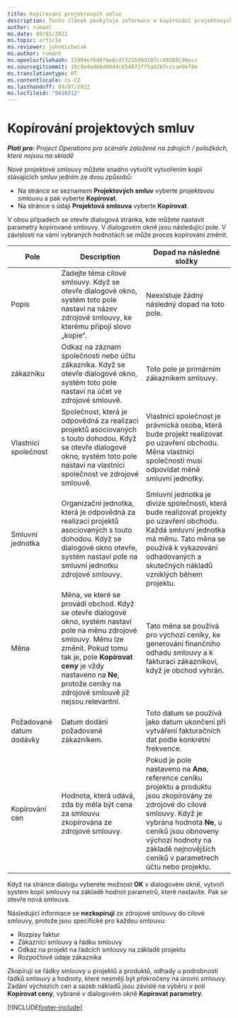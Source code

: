 ```yaml
---
title: Kopírování projektových smluv
description: Tento článek poskytuje informace o kopírování projektových smluv v Microsoft Dynamics 365 Project Operations.
author: rumant
ms.date: 09/01/2022
ms.topic: article
ms.reviewer: johnmichalak
ms.author: rumant
ms.openlocfilehash: 21994ef6d8f6e6cdf321599d107cc80368c96ecc
ms.sourcegitcommit: 16c9eded66d60d4c654872ff5a0267cccae9ef0e
ms.translationtype: HT
ms.contentlocale: cs-CZ
ms.lasthandoff: 09/07/2022
ms.locfileid: "9410312"
---
```

# <a name="copy-project-based-contracts"></a>Kopírování projektových smluv

_**Platí pro:** Project Operations pro scénáře založené na zdrojích / položkách, které nejsou na skladě_

Nové projektové smlouvy můžete snadno vytvořit vytvořením kopií stávajících smluv jedním ze dvou způsobů:

- Na stránce se seznamem **Projektových smluv** vyberte projektovou smlouvu a pak vyberte **Kopírovat**.
- Na stránce s údaji **Projektová smlouva** vyberte **Kopírovat**.

V obou případech se otevře dialogová stránka, kde můžete nastavit parametry kopírované smlouvy. V dialogovém okně jsou následující pole. V závislosti na vámi vybraných hodnotách se může proces kopírování změnit.

| Pole | Description | Dopad na následné složky |
| --- | --- | --- |
| Popis | Zadejte téma cílové smlouvy. Když se otevře dialogové okno, systém toto pole nastaví na název zdrojové smlouvy, ke kterému připojí slovo „kopie“. | Neexistuje žádný následný dopad na toto pole. |
| zákazníku | Odkaz na záznam společnosti nebo účtu zákazníka. Když se otevře dialogové okno, systém toto pole nastaví na účet ve zdrojové smlouvě. | Toto pole je primárním zákazníkem smlouvy. |
| Vlastnící společnost | Společnost, která je odpovědná za realizaci projektů asociovaných s touto dohodou. Když se otevře dialogové okno, systém toto pole nastaví na vlastnící společnost ve zdrojové smlouvě. | Vlastnící společnost je právnická osoba, která bude projekt realizovat po uzavření obchodu. Měna vlastnící společnosti musí odpovídat měně smluvní jednotky. |
| Smluvní jednotka | Organizační jednotka, která je odpovědná za realizaci projektů asociovaných s touto dohodou. Když se dialogové okno otevře, systém nastaví pole na smluvní jednotku zdrojové smlouvy. | Smluvní jednotka je divize společnosti, která bude realizovat projekty po uzavření obchodu. Každá smluvní jednotka má měnu. Tato měna se používá k vykazování odhadovaných a skutečných nákladů vzniklých během projektu. |
| Měna | Měna, ve které se provádí obchod. Když se otevře dialogové okno, systém nastaví pole na měnu zdrojové smlouvy. Měnu lze změnit. Pokud tomu tak je, pole **Kopírovat ceny** je vždy nastaveno na **Ne**, protože ceníky na zdrojové smlouvě již nejsou relevantní. | Tato měna se používá pro výchozí ceníky, ke generování finančního odhadu smlouvy a k fakturaci zákazníkovi, když je obchod vyhrán. |
| Požadované datum dodávky | Datum dodání požadované zákazníkem. | Toto datum se používá jako datum ukončení při vytváření fakturačních dat podle konkrétní frekvence. |
| Kopírování cen | Hodnota, která udává, zda by měla být cena za smlouvu zkopírována ze zdrojové smlouvy. | Pokud je pole nastaveno na **Ano**, reference ceníku projektu a produktu jsou zkopírovány ze zdrojové do cílové smlouvy. Když je vybrána hodnota **Ne**, u ceníků jsou obnoveny výchozí hodnoty na základě nejnovějších ceníků v parametrech účtu nebo projektu. |

Když na stránce dialogu vyberete možnost **OK** v dialogovém okně, vytvoří systém kopii smlouvy na základě hodnot parametrů, které nastavíte. Pak se otevře nová smlouva.

Následující informace se **nezkopírují** ze zdrojové smlouvy do cílové smlouvy, protože jsou specifické pro každou smlouvu:

- Rozpisy faktur
- Zákazníci smlouvy a řádku smlouvy
- Odkaz na projekt na řádcích smlouvy na základě projektu
- Rozpočtové údaje zákazníka

Zkopírují se řádky smlouvy u projektů a produktů, odhady u podrobností řádků smlouvy a hodnoty, které nesmějí být překročeny na úrovni smlouvy. Zadání výchozích cen a sazeb nákladů jsou závislé na výběru v poli **Kopírovat ceny**, vybrané v dialogovém okně **Kopírovat parametry**.

[!INCLUDE[footer-include](../includes/footer-banner.md)]
